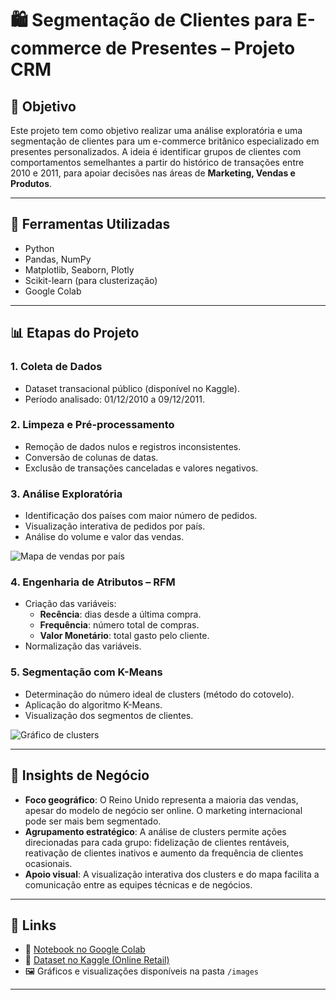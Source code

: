 # 🛍️ Segmentação de Clientes para E-commerce de Presentes – Projeto CRM

## 🎯 Objetivo

Este projeto tem como objetivo realizar uma análise exploratória e uma segmentação de clientes para um e-commerce britânico especializado em presentes personalizados. A ideia é identificar grupos de clientes com comportamentos semelhantes a partir do histórico de transações entre 2010 e 2011, para apoiar decisões nas áreas de **Marketing, Vendas e Produtos**.

---

## 🧰 Ferramentas Utilizadas

- Python
- Pandas, NumPy
- Matplotlib, Seaborn, Plotly
- Scikit-learn (para clusterização)
- Google Colab

---

## 📊 Etapas do Projeto

### 1. Coleta de Dados
- Dataset transacional público (disponível no Kaggle).
- Período analisado: 01/12/2010 a 09/12/2011.

### 2. Limpeza e Pré-processamento
- Remoção de dados nulos e registros inconsistentes.
- Conversão de colunas de datas.
- Exclusão de transações canceladas e valores negativos.

### 3. Análise Exploratória
- Identificação dos países com maior número de pedidos.
- Visualização interativa de pedidos por país.
- Análise do volume e valor das vendas.

![Mapa de vendas por país](images/mapa_pedidos_pais.png)

### 4. Engenharia de Atributos – RFM
- Criação das variáveis:
  - **Recência**: dias desde a última compra.
  - **Frequência**: número total de compras.
  - **Valor Monetário**: total gasto pelo cliente.
- Normalização das variáveis.

### 5. Segmentação com K-Means
- Determinação do número ideal de clusters (método do cotovelo).
- Aplicação do algoritmo K-Means.
- Visualização dos segmentos de clientes.

![Gráfico de clusters](images/segmentacao_clusters.png)

---

## 🧠 Insights de Negócio

- **Foco geográfico**: O Reino Unido representa a maioria das vendas, apesar do modelo de negócio ser online. O marketing internacional pode ser mais bem segmentado.
- **Agrupamento estratégico**: A análise de clusters permite ações direcionadas para cada grupo: fidelização de clientes rentáveis, reativação de clientes inativos e aumento da frequência de clientes ocasionais.
- **Apoio visual**: A visualização interativa dos clusters e do mapa facilita a comunicação entre as equipes técnicas e de negócios.

---

## 🔗 Links

- 📄 [Notebook no Google Colab](https://colab.research.google.com/drive/1vobc8p_swPcnWUmEbDNR-EbsPXaupbQh#scrollTo=AOelAKEyvnBI)
- 📂 [Dataset no Kaggle (Online Retail)](https://www.kaggle.com/datasets)
- 🖼️ Gráficos e visualizações disponíveis na pasta `/images`

---
